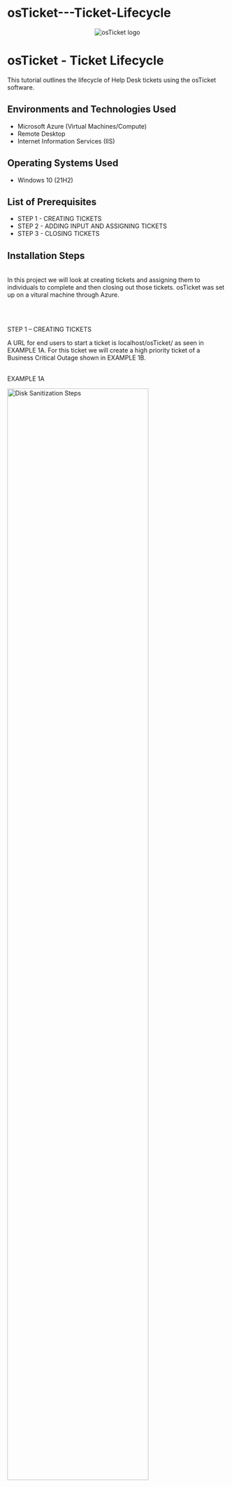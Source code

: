 # osTicket---Ticket-Lifecycle
<p align="center">
<img src="https://i.imgur.com/Clzj7Xs.png" alt="osTicket logo"/>
</p>

<h1>osTicket - Ticket Lifecycle</h1>
This tutorial outlines the lifecycle of Help Desk tickets using the osTicket software.

<h2>Environments and Technologies Used</h2>

- Microsoft Azure (Virtual Machines/Compute)
- Remote Desktop
- Internet Information Services (IIS)

<h2>Operating Systems Used </h2>

- Windows 10</b> (21H2)

<h2>List of Prerequisites</h2>

- STEP 1 - CREATING TICKETS
- STEP 2 - ADDING INPUT AND ASSIGNING TICKETS
- STEP 3 - CLOSING TICKETS

<h2>Installation Steps</h2>
</p>
<p>
<br />
In this project we will look at creating tickets and assigning them to individuals to complete and then closing out those tickets. osTicket was set up on a vitural machine through Azure.
</p>
<p>
<br />
</p>
<p>
<br />
STEP 1 – CREATING TICKETS
<p>
A URL for end users to start a ticket is localhost/osTicket/ as seen in EXAMPLE 1A. For this ticket we will create a high priority ticket of a Business Critical Outage shown in EXAMPLE 1B.
<p>
<br />
EXAMPLE 1A
<p>
<img src="https://i.imgur.com/FrdYxRE.png" height="80%" width="80%" alt="Disk Sanitization Steps"/>
</p>
<p>
<br />
</p>
EXAMPLE 1B
<img src="https://i.imgur.com/zBd1eoD.png" height="80%" width="80%" alt="Disk Sanitization Steps"/>
</p>
<p>
<br />
Additionally, two other tickets were created for this project. One is a General Inquiry from Matt Hershey and System Issues logging into Adobe by Heidi Sanders, see EXAMPLE 1C.
</p>
<br />
EXAMPLE 1C
<img src="https://i.imgur.com/xBBZHqL.png" height="80%" width="80%" alt="Disk Sanitization Steps"/>
</p>
<p>
<br />
STEP 2 – ADDING INPUT AND ASSIGNING TICKETS
</p>
<br />
On the "Tickets" tab shown in EXAMPLE 2A we are able to edit the created ticket setting the priority, department, SLA Plan, etc. All edits to the ticket are logged in the ticket thread until it is closed out.
</p>
<br />
EXAMPLE 2A
<p>
<img src="https://i.imgur.com/EPsgYzW.png" height="80%" width="80%" alt="Disk Sanitization Steps"/>
</p>
<p>
See below that the ticket was transferred to myself (Michael Bibelheimer) however there is an alert due to this ticket not being addressed faster due to the SLA set for SEV-A and is “Marked overdue!”. Additionally, you can view the input items for anyone who opens the ticket to provide any additional comments.
</p>
<br />
EXAMPLE 2B
<img src="https://i.imgur.com/WgbXK6m.png" height="80%" width="80%" alt="Disk Sanitization Steps"/>
</p>
<p>
When the tickets have been assigned, along with priority designation we will have osTicket displaying the following as showing in EXAMPLE 2C. Note "Priority" and "Assigned To" column in contrast to EXAMPLE 1C.
</p>
<br />
EXAMPLE 2C
<img src="https://i.imgur.com/Aum1jNu.png" height="80%" width="80%" alt="Disk Sanitization Steps"/>
</p>
<br />
</p>
<p>
STEP 3 – CLOSING TICKETS
</p>
<br />
Logging in as Jane Doe, we see that she has been assigned the ticket “When Are We Getting a Hardware Refresh”. When she logs into the tickets that are assigned to her she is able to open and add comments. After she emails Matt Hershey about the status, she replies to the ticket and then selects “Resolved”. Later Michael finally closes out the ticket. We can see all activity pertaining to this ticket in EXAMPLE 3A
</p>
<br />
EXAMPLE 3A
<p>
<img src="https://i.imgur.com/LqQ4Z5T.png" height="80%" width="80%" alt="Disk Sanitization Steps"/>
</p>
<p>

</p>
<br />
END OF TUTORIAL
